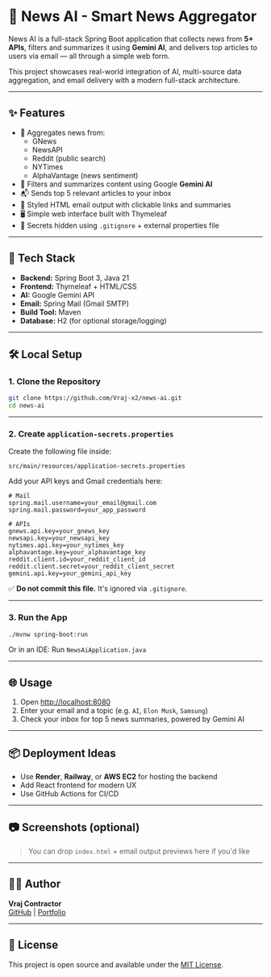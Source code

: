# 📰 News AI - Smart News Aggregator

News AI is a full-stack Spring Boot application that collects news from **5+ APIs**, filters and summarizes it using **Gemini AI**, and delivers top articles to users via email — all through a simple web form.

This project showcases real-world integration of AI, multi-source data aggregation, and email delivery with a modern full-stack architecture.

---

## ✨ Features

- 🔄 Aggregates news from:
  - GNews
  - NewsAPI
  - Reddit (public search)
  - NYTimes
  - AlphaVantage (news sentiment)
- 🧠 Filters and summarizes content using Google **Gemini AI**
- 📬 Sends top 5 relevant articles to your inbox
- 💌 Styled HTML email output with clickable links and summaries
- 🖥️ Simple web interface built with Thymeleaf
- 🔐 Secrets hidden using `.gitignore` + external properties file

---

## 🧰 Tech Stack

- **Backend:** Spring Boot 3, Java 21
- **Frontend:** Thymeleaf + HTML/CSS
- **AI:** Google Gemini API
- **Email:** Spring Mail (Gmail SMTP)
- **Build Tool:** Maven
- **Database:** H2 (for optional storage/logging)

---

## 🛠️ Local Setup

### 1. Clone the Repository

```bash
git clone https://github.com/Vraj-x2/news-ai.git
cd news-ai
```

---

### 2. Create `application-secrets.properties`

Create the following file inside:

```
src/main/resources/application-secrets.properties
```

Add your API keys and Gmail credentials here:

```properties
# Mail
spring.mail.username=your_email@gmail.com
spring.mail.password=your_app_password

# APIs
gnews.api.key=your_gnews_key
newsapi.key=your_newsapi_key
nytimes.api.key=your_nytimes_key
alphavantage.key=your_alphavantage_key
reddit.client.id=your_reddit_client_id
reddit.client.secret=your_reddit_client_secret
gemini.api.key=your_gemini_api_key
```

✅ **Do not commit this file.** It's ignored via `.gitignore`.

---

### 3. Run the App

```bash
./mvnw spring-boot:run
```

Or in an IDE: Run `NewsAiApplication.java`

---

## 🌐 Usage

1. Open [http://localhost:8080](http://localhost:8080)
2. Enter your email and a topic (e.g. `AI`, `Elon Musk`, `Samsung`)
3. Check your inbox for top 5 news summaries, powered by Gemini AI

---

## 📦 Deployment Ideas

- Use **Render**, **Railway**, or **AWS EC2** for hosting the backend
- Add React frontend for modern UX
- Use GitHub Actions for CI/CD

---

## 📷 Screenshots (optional)

> You can drop `index.html` + email output previews here if you'd like

---

## 👨‍💻 Author

**Vraj Contractor**  
[GitHub](https://github.com/Vraj-x2) | [Portfolio](https://vraj-x2.github.io/Portfolio)

---

## 📄 License

This project is open source and available under the [MIT License](LICENSE).
